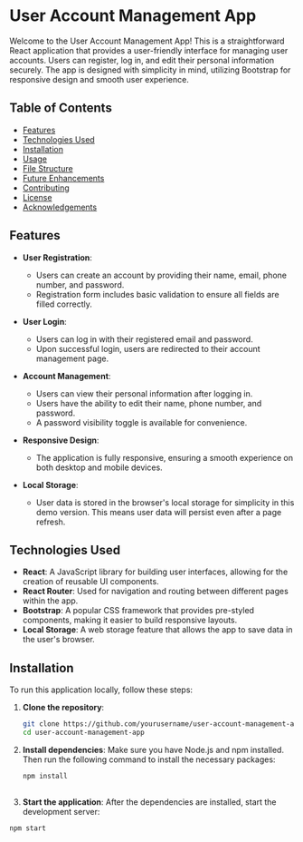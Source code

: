 # User Account Management App

Welcome to the User Account Management App! This is a straightforward React application that provides a user-friendly interface for managing user accounts. Users can register, log in, and edit their personal information securely. The app is designed with simplicity in mind, utilizing Bootstrap for responsive design and smooth user experience.

## Table of Contents

- [Features](#features)
- [Technologies Used](#technologies-used)
- [Installation](#installation)
- [Usage](#usage)
- [File Structure](#file-structure)
- [Future Enhancements](#future-enhancements)
- [Contributing](#contributing)
- [License](#license)
- [Acknowledgements](#acknowledgements)

## Features

- **User Registration**: 
  - Users can create an account by providing their name, email, phone number, and password.
  - Registration form includes basic validation to ensure all fields are filled correctly.

- **User Login**: 
  - Users can log in with their registered email and password.
  - Upon successful login, users are redirected to their account management page.

- **Account Management**: 
  - Users can view their personal information after logging in.
  - Users have the ability to edit their name, phone number, and password.
  - A password visibility toggle is available for convenience.

- **Responsive Design**: 
  - The application is fully responsive, ensuring a smooth experience on both desktop and mobile devices.

- **Local Storage**: 
  - User data is stored in the browser's local storage for simplicity in this demo version. This means user data will persist even after a page refresh.

## Technologies Used

- **React**: A JavaScript library for building user interfaces, allowing for the creation of reusable UI components.
- **React Router**: Used for navigation and routing between different pages within the app.
- **Bootstrap**: A popular CSS framework that provides pre-styled components, making it easier to build responsive layouts.
- **Local Storage**: A web storage feature that allows the app to save data in the user's browser.

## Installation

To run this application locally, follow these steps:

1. **Clone the repository**:
   ```bash
   git clone https://github.com/yourusername/user-account-management-app.git
   cd user-account-management-app
2. **Install dependencies**:
   Make sure you have Node.js and npm installed. Then run the following command to install the necessary packages:
   ```bash
   npm install   
  
3. **Start the application**:
  After the dependencies are installed, start the development server:
  ```bash
  npm start

